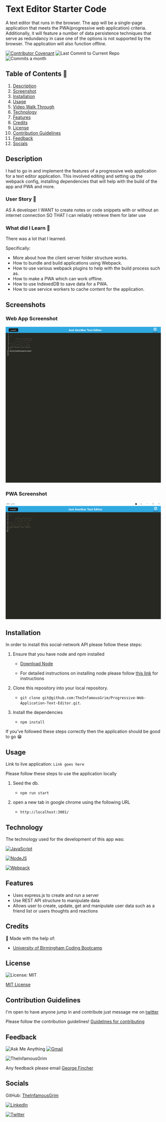 # Text Editor Starter Code

A text editor that runs in the browser. The app will be a single-page application that meets the PWA(progressive web application) criteria. Additionally, it will feature a number of data persistence techniques that serve as redundancy in case one of the options is not supported by the browser. The application will also function offline.

[![Contributor Covenant](https://img.shields.io/badge/Contributor%20Covenant-2.1-4baaaa.svg)](code_of_conduct.md)
![Last Commit to Current Repo](https://img.shields.io/github/last-commit/TheInfamousGrim/Progressive-Web-Application-Text-Editor)
![Commits a month](https://img.shields.io/github/commit-activity/m/TheInfamousGrim/Progressive-Web-Application-Text-Editor)

## Table of Contents 📃

1. [Description](#description)
2. [Screenshot](#screenshots)
3. [Installation](#installation)
4. [Usage](#usage)
5. [Video Walk Through](#video-walk-through)
6. [Technology](#technology)
7. [Features](#features)
8. [Credits](#credits)
9. [License](#license)
10. [Contribution Guidelines](#contribution-guidelines)
11. [Feedback](#feedback)
12. [Socials](#socials)

## Description

I had to go in and implement the features of a progressive web application for a text editor application. This involved editing and setting up the webpack config, installing dependencies that will help with the build of the app and PWA and more.

### User Story 👤

AS A developer
I WANT to create notes or code snippets with or without an internet connection
SO THAT I can reliably retrieve them for later use

### What did I Learn 🏫

There was a lot that I learned.

Specifically:

- More about how the client server folder structure works.
- How to bundle and build applications using Webpack.
- How to use various webpack plugins to help with the build process such as.
- How to make a PWA which can work offline.
- How to use IndexedDB to save data for a PWA.
- How to use service workers to cache content for the application.

## Screenshots

### Web App Screenshot

![Just another text editor web application screenshot](./README-assets/JATE-text-editor-web-app.png)

### PWA Screenshot

![Just another text editor PWA screenshot](./README-assets/PWA-screenshot.png)

## Installation

In order to install this social-network API please follow these steps:

1. Ensure that you have node and npm installed

   - [Download Node](https://nodejs.org/en/download/)

   - For detailed instructions on installing node please follow [this link](https://docs.npmjs.com/downloading-and-installing-node-js-and-npm) for instructions

2. Clone this repository into your local repository.

   - `git clone git@github.com:TheInfamousGrim/Progressive-Web-Application-Text-Editor.git`.

3. Install the dependencies

   - `npm install`

If you've followed these steps correctly then the application should be good to go 😁

## Usage

Link to live application: `Link goes here`

Please follow these steps to use the application locally

1. Seed the db.

   - `npm run start`

2. open a new tab in google chrome using the following URL

   - `http://localhost:3001/`

## Technology

The technology used for the development of this app was:

[![JavaScript](https://img.shields.io/badge/JavaScript-323330?style=for-the-badge&logo=javascript&logoColor=F7DF1E)](https://www.javascript.com/)

[![NodeJS](https://img.shields.io/badge/node.js-6DA55F?style=for-the-badge&logo=node.js&logoColor=white)](https://nodejs.org/en/)

[![Webpack](https://img.shields.io/badge/webpack-%238DD6F9.svg?style=for-the-badge&logo=webpack&logoColor=black)](https://webpack.js.org/)

## Features

- Uses express.js to create and run a server
- Use REST API structure to manipulate data
- Allows user to create, update, get and manipulate user data such as a friend list or users thoughts and reactions

## Credits

🙏 Made with the help of:

- [University of Birmingham Coding Bootcamp](https://www.birmingham.ac.uk/postgraduate/courses/cpd/coding-boot-camp.aspx)

## License

![License: MIT](https://img.shields.io/github/license/TheInfamousGrim/Progressive-Web-Application-Text-Editor?color=yellow)

[MIT License](/LICENSE)

## Contribution Guidelines

I'm open to have anyone jump in and contribute just message me on [twitter](https://twitter.com/VaporWhy)

Please follow the contribution guidelines!
[Guidelines for contributing](/code_of_conduct.md)

## Feedback

![Ask Me Anything](https://img.shields.io/badge/Ask%20me-anything-1abc9c.svg)
[![Gmail](https://img.shields.io/badge/Gmail-D14836?style=for-the-badge&logo=gmail&logoColor=white)](mailto:finchergeorge1@gmail.com)

<img src="https://avatars.githubusercontent.com/u/89855075?v=4" alt="TheInfamousGrim">

Any feedback please email [George Fincher](mailto:finchergeorge1@gmail.com)

## Socials

GitHub: [TheInfamousGrim](https://api.github.com/users/TheInfamousGrim)

[![LinkedIn](https://img.shields.io/badge/linkedin-%230077B5.svg?style=for-the-badge&logo=linkedin&logoColor=white)](https://www.linkedin.com/in/george-fincher-aa7869214/)

[![Twitter](https://img.shields.io/badge/Twitter-%231DA1F2.svg?style=for-the-badge&logo=Twitter&logoColor=white)](https://twitter.com/VaporWhy)

